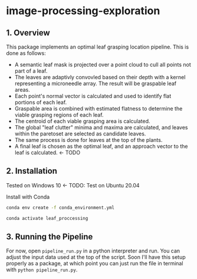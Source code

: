# image-processing-exploration

## 1. Overview
This package implements an optimal leaf grasping location pipeline. This is done as follows:

* A semantic leaf mask is projected over a point cloud to cull all points not part of a leaf.
* The leaves are adaptivly convovled based on their depth with a kernel representing a microneedle array. The result will be graspable leaf areas.
* Each point's normal vector is calculated and used to identify flat portions of each leaf.
* Graspable area is combined with estimated flatness to determine the viable grasping regions of each leaf.
* The centroid of each viable grasping area is calculated.
* The global "leaf clutter" minima and maxima are calculated, and leaves within the paretoset are selected as candidate leaves.
* The same process is done for leaves at the top of the plants.
* A final leaf is chosen as the optimal leaf, and an approach vector to the leaf is calculated. <- TODO

## 2. Installation
Tested on Windows 10 <- TODO: Test on Ubuntu 20.04

Install with Conda
```bash
conda env create -f conda_environment.yml
```

```bash
conda activate leaf_proccessing
```

## 3. Running the Pipeline
For now, open `pipeline_run.py` in a python interpreter and run. You can adjust the input data used at the top of the script. Soon I'll have this setup properly as a package, at which point you can just run the file in terminal with `python pipeline_run.py`.
